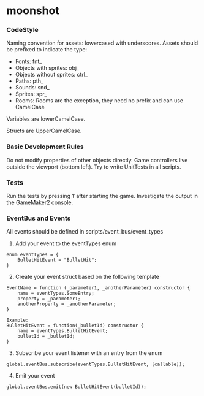 # moonshot

### CodeStyle

Naming convention for assets: lowercased with underscores.
Assets should be prefixed to indicate the type:
 - Fonts: fnt_
 - Objects with sprites: obj_
 - Objects without sprites: ctrl_
 - Paths: pth_
 - Sounds: snd_
 - Sprites: spr_
 - Rooms: Rooms are the exception, they need no prefix and can use CamelCase

Variables are lowerCamelCase.

Structs are UpperCamelCase.

### Basic Development Rules

Do not modify properties of other objects directly.
Game controllers live outside the viewport (bottom left).
Try to write UnitTests in all scripts.

### Tests

Run the tests by pressing `T` after starting the game.
Investigate the output in the GameMaker2 console.


### EventBus and Events

All events should be defined in scripts/event_bus/event_types

1. Add your event to the eventTypes enum

```
enum eventTypes = {
	BulletHitEvent = "BulletHit";
}
```

2. Create your event struct based on the following template

```
EventName = function (_parameter1, _anotherParameter) constructor {
	name = eventTypes.SomeEntry;
	property = _parameter1;
	anotherProperty = _anotherParameter;
}

Example:
BulletHitEvent = function(_bulletId) constructor {
	name = eventTypes.BulletHitEvent;
	bulletId = _bulletId;
}
```

3. Subscribe your event listener with an entry from the enum

```
global.eventBus.subscribe(eventTypes.BulletHitEvent, [callable]);
```

4. Emit your event

```
global.eventBus.emit(new BulletHitEvent(bulletId));
```
